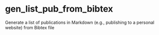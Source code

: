 # gen_list_pub_from_bibtex
Generate a list of publications in Markdown (e.g., publishing to a personal website) from Bibtex file 
